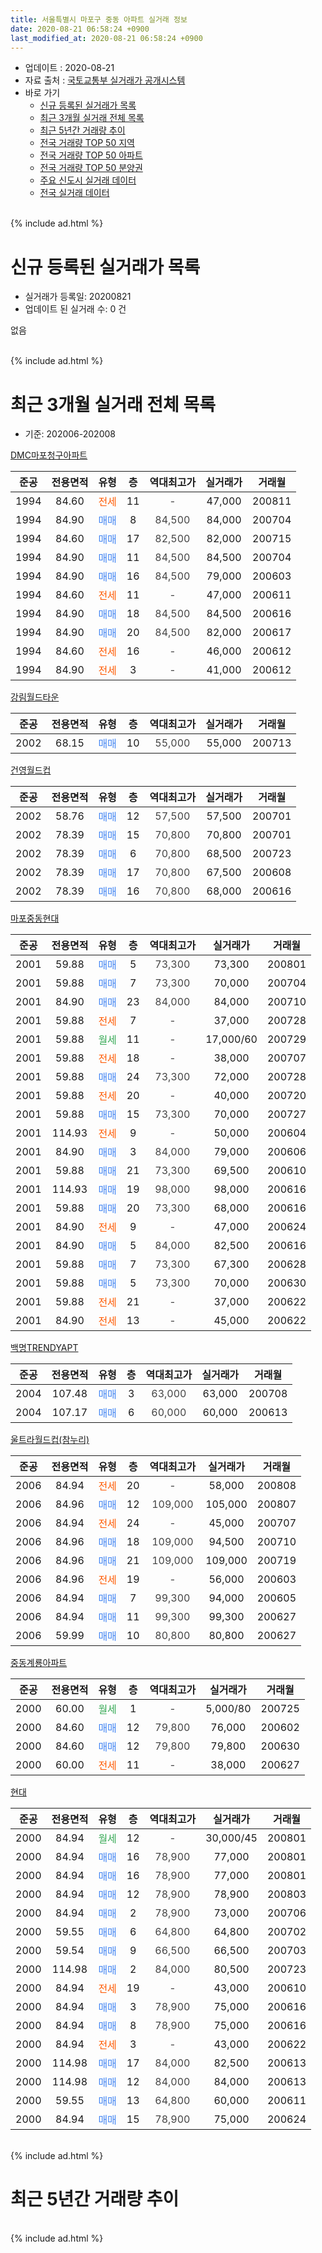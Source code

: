```yaml
---
title: 서울특별시 마포구 중동 아파트 실거래 정보
date: 2020-08-21 06:58:24 +0900
last_modified_at: 2020-08-21 06:58:24 +0900
---
```


* 업데이트 : 2020-08-21
* 자료 출처 : [국토교통부 실거래가 공개시스템](http://rt.molit.go.kr)
* 바로 가기
    * [신규 등록된 실거래가 목록](#신규-등록된-실거래가-목록)
    * [최근 3개월 실거래 전체 목록](#최근-3개월-실거래-전체-목록)
    * [최근 5년간 거래량 추이](#최근-5년간-거래량-추이)
    * [전국 거래량 TOP 50 지역](https://inasie.github.io/apt-trade-info/최근-3개월-전국에서-가장-거래가-많이-발생한-지역)
    * [전국 거래량 TOP 50 아파트](https://inasie.github.io/apt-trade-info/최근-3개월-전국에서-가장-거래가-많이-발생한-아파트)
    * [전국 거래량 TOP 50 분양권](https://inasie.github.io/apt-trade-info/최근-3개월-전국에서-가장-거래가-많이-발생한-분양권)
    * [주요 신도시 실거래 데이터](https://inasie.github.io/apt-trade-info/주요-신도시)
    * [전국 실거래 데이터](https://inasie.github.io/apt-trade-info/전국)
<br>
{% include ad.html %}
<br>

# 신규 등록된 실거래가 목록
* 실거래가 등록일: 20200821
* 업데이트 된 실거래 수: 0 건

없음

<br>
{% include ad.html %}
<br>

# 최근 3개월 실거래 전체 목록
* 기준: 202006-202008


[DMC마포청구아파트](https://search.naver.com/search.naver?query=%EC%84%9C%EC%9A%B8%ED%8A%B9%EB%B3%84%EC%8B%9C+%EB%A7%88%ED%8F%AC%EA%B5%AC+%EC%A4%91%EB%8F%99+DMC%EB%A7%88%ED%8F%AC%EC%B2%AD%EA%B5%AC%EC%95%84%ED%8C%8C%ED%8A%B8)

|준공|전용면적|유형|층|역대최고가|실거래가|거래월|
|:---:|:---:|:---:|:---:|:---:|:---:|:---:|
|1994|84.60|<span style="color:#ff5a00">전세</span>|11|<span style="color:#444444">-</span>|47,000|200811|
|1994|84.90|<span style="color:#4285f3">매매</span>|8|<span style="color:#444444">84,500</span>|84,000|200704|
|1994|84.60|<span style="color:#4285f3">매매</span>|17|<span style="color:#444444">82,500</span>|82,000|200715|
|1994|84.90|<span style="color:#4285f3">매매</span>|11|<span style="color:#444444">84,500</span>|84,500|200704|
|1994|84.90|<span style="color:#4285f3">매매</span>|16|<span style="color:#444444">84,500</span>|79,000|200603|
|1994|84.60|<span style="color:#ff5a00">전세</span>|11|<span style="color:#444444">-</span>|47,000|200611|
|1994|84.90|<span style="color:#4285f3">매매</span>|18|<span style="color:#444444">84,500</span>|84,500|200616|
|1994|84.90|<span style="color:#4285f3">매매</span>|20|<span style="color:#444444">84,500</span>|82,000|200617|
|1994|84.60|<span style="color:#ff5a00">전세</span>|16|<span style="color:#444444">-</span>|46,000|200612|
|1994|84.90|<span style="color:#ff5a00">전세</span>|3|<span style="color:#444444">-</span>|41,000|200612|

[강림월드타운](https://search.naver.com/search.naver?query=%EC%84%9C%EC%9A%B8%ED%8A%B9%EB%B3%84%EC%8B%9C+%EB%A7%88%ED%8F%AC%EA%B5%AC+%EC%A4%91%EB%8F%99+%EA%B0%95%EB%A6%BC%EC%9B%94%EB%93%9C%ED%83%80%EC%9A%B4)

|준공|전용면적|유형|층|역대최고가|실거래가|거래월|
|:---:|:---:|:---:|:---:|:---:|:---:|:---:|
|2002|68.15|<span style="color:#4285f3">매매</span>|10|<span style="color:#444444">55,000</span>|55,000|200713|

[건영월드컵](https://search.naver.com/search.naver?query=%EC%84%9C%EC%9A%B8%ED%8A%B9%EB%B3%84%EC%8B%9C+%EB%A7%88%ED%8F%AC%EA%B5%AC+%EC%A4%91%EB%8F%99+%EA%B1%B4%EC%98%81%EC%9B%94%EB%93%9C%EC%BB%B5)

|준공|전용면적|유형|층|역대최고가|실거래가|거래월|
|:---:|:---:|:---:|:---:|:---:|:---:|:---:|
|2002|58.76|<span style="color:#4285f3">매매</span>|12|<span style="color:#444444">57,500</span>|57,500|200701|
|2002|78.39|<span style="color:#4285f3">매매</span>|15|<span style="color:#444444">70,800</span>|70,800|200701|
|2002|78.39|<span style="color:#4285f3">매매</span>|6|<span style="color:#444444">70,800</span>|68,500|200723|
|2002|78.39|<span style="color:#4285f3">매매</span>|17|<span style="color:#444444">70,800</span>|67,500|200608|
|2002|78.39|<span style="color:#4285f3">매매</span>|16|<span style="color:#444444">70,800</span>|68,000|200616|

[마포중동현대](https://search.naver.com/search.naver?query=%EC%84%9C%EC%9A%B8%ED%8A%B9%EB%B3%84%EC%8B%9C+%EB%A7%88%ED%8F%AC%EA%B5%AC+%EC%A4%91%EB%8F%99+%EB%A7%88%ED%8F%AC%EC%A4%91%EB%8F%99%ED%98%84%EB%8C%80)

|준공|전용면적|유형|층|역대최고가|실거래가|거래월|
|:---:|:---:|:---:|:---:|:---:|:---:|:---:|
|2001|59.88|<span style="color:#4285f3">매매</span>|5|<span style="color:#444444">73,300</span>|73,300|200801|
|2001|59.88|<span style="color:#4285f3">매매</span>|7|<span style="color:#444444">73,300</span>|70,000|200704|
|2001|84.90|<span style="color:#4285f3">매매</span>|23|<span style="color:#444444">84,000</span>|84,000|200710|
|2001|59.88|<span style="color:#ff5a00">전세</span>|7|<span style="color:#444444">-</span>|37,000|200728|
|2001|59.88|<span style="color:#34a853">월세</span>|11|<span style="color:#444444">-</span>|17,000/60|200729|
|2001|59.88|<span style="color:#ff5a00">전세</span>|18|<span style="color:#444444">-</span>|38,000|200707|
|2001|59.88|<span style="color:#4285f3">매매</span>|24|<span style="color:#444444">73,300</span>|72,000|200728|
|2001|59.88|<span style="color:#ff5a00">전세</span>|20|<span style="color:#444444">-</span>|40,000|200720|
|2001|59.88|<span style="color:#4285f3">매매</span>|15|<span style="color:#444444">73,300</span>|70,000|200727|
|2001|114.93|<span style="color:#ff5a00">전세</span>|9|<span style="color:#444444">-</span>|50,000|200604|
|2001|84.90|<span style="color:#4285f3">매매</span>|3|<span style="color:#444444">84,000</span>|79,000|200606|
|2001|59.88|<span style="color:#4285f3">매매</span>|21|<span style="color:#444444">73,300</span>|69,500|200610|
|2001|114.93|<span style="color:#4285f3">매매</span>|19|<span style="color:#444444">98,000</span>|98,000|200616|
|2001|59.88|<span style="color:#4285f3">매매</span>|20|<span style="color:#444444">73,300</span>|68,000|200616|
|2001|84.90|<span style="color:#ff5a00">전세</span>|9|<span style="color:#444444">-</span>|47,000|200624|
|2001|84.90|<span style="color:#4285f3">매매</span>|5|<span style="color:#444444">84,000</span>|82,500|200616|
|2001|59.88|<span style="color:#4285f3">매매</span>|7|<span style="color:#444444">73,300</span>|67,300|200628|
|2001|59.88|<span style="color:#4285f3">매매</span>|5|<span style="color:#444444">73,300</span>|70,000|200630|
|2001|59.88|<span style="color:#ff5a00">전세</span>|21|<span style="color:#444444">-</span>|37,000|200622|
|2001|84.90|<span style="color:#ff5a00">전세</span>|13|<span style="color:#444444">-</span>|45,000|200622|

[백명TRENDYAPT](https://search.naver.com/search.naver?query=%EC%84%9C%EC%9A%B8%ED%8A%B9%EB%B3%84%EC%8B%9C+%EB%A7%88%ED%8F%AC%EA%B5%AC+%EC%A4%91%EB%8F%99+%EB%B0%B1%EB%AA%85TRENDYAPT)

|준공|전용면적|유형|층|역대최고가|실거래가|거래월|
|:---:|:---:|:---:|:---:|:---:|:---:|:---:|
|2004|107.48|<span style="color:#4285f3">매매</span>|3|<span style="color:#444444">63,000</span>|63,000|200708|
|2004|107.17|<span style="color:#4285f3">매매</span>|6|<span style="color:#444444">60,000</span>|60,000|200613|

[울트라월드컵(참누리)](https://search.naver.com/search.naver?query=%EC%84%9C%EC%9A%B8%ED%8A%B9%EB%B3%84%EC%8B%9C+%EB%A7%88%ED%8F%AC%EA%B5%AC+%EC%A4%91%EB%8F%99+%EC%9A%B8%ED%8A%B8%EB%9D%BC%EC%9B%94%EB%93%9C%EC%BB%B5%28%EC%B0%B8%EB%88%84%EB%A6%AC%29)

|준공|전용면적|유형|층|역대최고가|실거래가|거래월|
|:---:|:---:|:---:|:---:|:---:|:---:|:---:|
|2006|84.94|<span style="color:#ff5a00">전세</span>|20|<span style="color:#444444">-</span>|58,000|200808|
|2006|84.96|<span style="color:#4285f3">매매</span>|12|<span style="color:#444444">109,000</span>|105,000|200807|
|2006|84.94|<span style="color:#ff5a00">전세</span>|24|<span style="color:#444444">-</span>|45,000|200707|
|2006|84.96|<span style="color:#4285f3">매매</span>|18|<span style="color:#444444">109,000</span>|94,500|200710|
|2006|84.96|<span style="color:#4285f3">매매</span>|21|<span style="color:#444444">109,000</span>|109,000|200719|
|2006|84.96|<span style="color:#ff5a00">전세</span>|19|<span style="color:#444444">-</span>|56,000|200603|
|2006|84.94|<span style="color:#4285f3">매매</span>|7|<span style="color:#444444">99,300</span>|94,000|200605|
|2006|84.94|<span style="color:#4285f3">매매</span>|11|<span style="color:#444444">99,300</span>|99,300|200627|
|2006|59.99|<span style="color:#4285f3">매매</span>|10|<span style="color:#444444">80,800</span>|80,800|200627|


<script async src="//pagead2.googlesyndication.com/pagead/js/adsbygoogle.js"></script>
<!-- 기본 -->
<ins class="adsbygoogle"
     style="display:block"
     data-ad-client="ca-pub-2446590836940007"
     data-ad-slot="1659523306"
     data-ad-format="auto"
     data-full-width-responsive="true"></ins>
<script>
(adsbygoogle = window.adsbygoogle || []).push({});
</script>


[중동계룡아파트](https://search.naver.com/search.naver?query=%EC%84%9C%EC%9A%B8%ED%8A%B9%EB%B3%84%EC%8B%9C+%EB%A7%88%ED%8F%AC%EA%B5%AC+%EC%A4%91%EB%8F%99+%EC%A4%91%EB%8F%99%EA%B3%84%EB%A3%A1%EC%95%84%ED%8C%8C%ED%8A%B8)

|준공|전용면적|유형|층|역대최고가|실거래가|거래월|
|:---:|:---:|:---:|:---:|:---:|:---:|:---:|
|2000|60.00|<span style="color:#34a853">월세</span>|1|<span style="color:#444444">-</span>|5,000/80|200725|
|2000|84.60|<span style="color:#4285f3">매매</span>|12|<span style="color:#444444">79,800</span>|76,000|200602|
|2000|84.60|<span style="color:#4285f3">매매</span>|12|<span style="color:#444444">79,800</span>|79,800|200630|
|2000|60.00|<span style="color:#ff5a00">전세</span>|11|<span style="color:#444444">-</span>|38,000|200627|

[현대](https://search.naver.com/search.naver?query=%EC%84%9C%EC%9A%B8%ED%8A%B9%EB%B3%84%EC%8B%9C+%EB%A7%88%ED%8F%AC%EA%B5%AC+%EC%A4%91%EB%8F%99+%ED%98%84%EB%8C%80)

|준공|전용면적|유형|층|역대최고가|실거래가|거래월|
|:---:|:---:|:---:|:---:|:---:|:---:|:---:|
|2000|84.94|<span style="color:#34a853">월세</span>|12|<span style="color:#444444">-</span>|30,000/45|200801|
|2000|84.94|<span style="color:#4285f3">매매</span>|16|<span style="color:#444444">78,900</span>|77,000|200801|
|2000|84.94|<span style="color:#4285f3">매매</span>|16|<span style="color:#444444">78,900</span>|77,000|200801|
|2000|84.94|<span style="color:#4285f3">매매</span>|12|<span style="color:#444444">78,900</span>|78,900|200803|
|2000|84.94|<span style="color:#4285f3">매매</span>|2|<span style="color:#444444">78,900</span>|73,000|200706|
|2000|59.55|<span style="color:#4285f3">매매</span>|6|<span style="color:#444444">64,800</span>|64,800|200702|
|2000|59.54|<span style="color:#4285f3">매매</span>|9|<span style="color:#444444">66,500</span>|66,500|200703|
|2000|114.98|<span style="color:#4285f3">매매</span>|2|<span style="color:#444444">84,000</span>|80,500|200723|
|2000|84.94|<span style="color:#ff5a00">전세</span>|19|<span style="color:#444444">-</span>|43,000|200610|
|2000|84.94|<span style="color:#4285f3">매매</span>|3|<span style="color:#444444">78,900</span>|75,000|200616|
|2000|84.94|<span style="color:#4285f3">매매</span>|8|<span style="color:#444444">78,900</span>|75,000|200616|
|2000|84.94|<span style="color:#ff5a00">전세</span>|3|<span style="color:#444444">-</span>|43,000|200622|
|2000|114.98|<span style="color:#4285f3">매매</span>|17|<span style="color:#444444">84,000</span>|82,500|200613|
|2000|114.98|<span style="color:#4285f3">매매</span>|12|<span style="color:#444444">84,000</span>|84,000|200613|
|2000|59.55|<span style="color:#4285f3">매매</span>|13|<span style="color:#444444">64,800</span>|60,000|200611|
|2000|84.94|<span style="color:#4285f3">매매</span>|15|<span style="color:#444444">78,900</span>|75,000|200624|


<br>
{% include ad.html %}
<br>

# 최근 5년간 거래량 추이


<div style="width:100%;">
    <canvas id="deal_progress" height="200"></canvas>
</div>

<script>
new Chart(document.getElementById("deal_progress"), {
    type: 'line',
    data: {
        labels: ['201508','201509','201510','201511','201512','201601','201602','201603','201604','201605','201606','201607','201608','201609','201610','201611','201612','201701','201702','201703','201704','201705','201706','201707','201708','201709','201710','201711','201712','201801','201802','201803','201804','201805','201806','201807','201808','201809','201810','201811','201812','201901','201902','201903','201904','201905','201906','201907','201908','201909','201910','201911','201912','202001','202002','202003','202004','202005','202006','202007','202008'],
        datasets: [{
            label: '매매',
            pointRadius: 1,
            data: [17, 19, 21, 7, 6, 11, 13, 23, 24, 24, 14, 11, 13, 16, 21, 7, 11, 5, 3, 10, 7, 14, 10, 11, 9, 11, 10, 12, 16, 24, 8, 12, 6, 4, 4, 15, 16, 10, 3, 0, 1, 0, 0, 1, 0, 1, 8, 9, 9, 6, 15, 15, 25, 17, 8, 7, 1, 8, 24, 18, 5],
            borderColor: "rgba(255, 201, 14, 1)",
            backgroundColor: "rgba(255, 201, 14, 0.5)",
            fill: false,
            lineTension: 0
        },{
            label: '전월세',
            pointRadius: 1,
            data: [13, 11, 17, 21, 11, 15, 10, 17, 20, 10, 9, 15, 15, 11, 10, 17, 8, 15, 18, 16, 14, 19, 10, 11, 4, 16, 13, 11, 20, 12, 22, 22, 16, 10, 11, 13, 17, 12, 14, 14, 16, 13, 16, 13, 7, 11, 11, 19, 13, 11, 14, 11, 18, 18, 16, 18, 17, 9, 11, 6, 3],
            borderColor: "rgba(0, 141, 185, 1)",
            backgroundColor: "rgba(0, 141, 185, 0.5)",
            fill: false,
            lineTension: 0
        }
        ]
    },
    options: {
        responsive: true,
        title: {
            display: false
        },
        tooltips: {
            mode: 'index',
            intersect: false
        },
        hover: {
            mode: 'nearest',
            intersect: true
        },
        scales: {
            xAxes: [{
                display: true,
                scaleLabel: {
                    display: true,
                    labelString: '년/월'
                }
            }],
            yAxes: [{
                display: true,
                ticks: {
                    suggestedMin: 0,
                },
                scaleLabel: {
                    display: true,
                    labelString: '실거래 수'
                }
            }]
        }
    }
});

</script>


<br>
{% include ad.html %}
<br>

